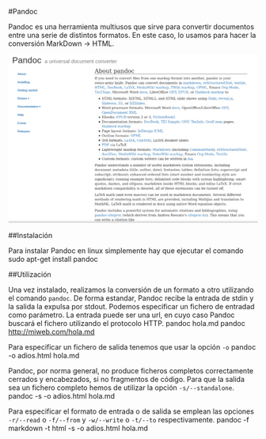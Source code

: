 #Pandoc

Pandoc es una herramienta multiusos que sirve para convertir documentos entre una serie de distintos formatos. En este caso, lo usamos para hacer la conversión MarkDown -> HTML.

![pandoc screenshot](/assets/pandoc.png)

##Instalación

Para instalar Pandoc en linux simplemente hay que ejecutar el comando
    sudo apt-get install pandoc

##Utilización

Una vez instalado, realizamos la conversión de un formato a otro utilizando el comando `pandoc`.
De forma estandar, Pandoc recibe la entrada de stdin y la salida la expulsa por stdout. Podemos especificar un fichero de entradad como parámetro. La entrada puede ser una url, en cuyo caso Pandoc buscará el fichero utilizando el protocolo HTTP.
    pandoc hola.md
    pandoc http://miweb.com/hola.md

Para especificar un fichero de salida tenemos que usar la opción `-o`
    pandoc -o adios.html hola.md

 Pandoc, por norma general, no produce ficheros completos correctamente cerrados y encabezados, si no fragmentos de código. Para que la salida sea un fichero completo hemos de utilizar la opción `-s/--standalone`.
    pandoc -s -o adios.html hola.md

Para especificar el formato de entrada o de salida se emplean las opciones `-r/--read` o `-f/--from` y `-w/--write` o `-t/--to` respectivamente.
    pandoc -f markdown -t html -s -o adios.html hola.md
